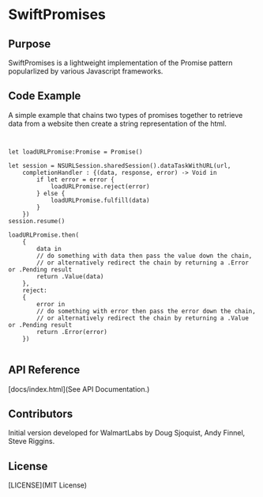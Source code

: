# SwiftPromises

## Purpose

SwiftPromises is a lightweight implementation of the Promise pattern popularlized by various Javascript frameworks.

## Code Example

A simple example that chains two types of promises together to retrieve data from a website 
then create a string representation of the html.

<pre><code>

let loadURLPromise:Promise<NSData> = Promise()

let session = NSURLSession.sharedSession().dataTaskWithURL(url,
    completionHandler : {(data, response, error) -> Void in
        if let error = error {
            loadURLPromise.reject(error)
        } else {
            loadURLPromise.fulfill(data)
        }
    })
session.resume()

loadURLPromise.then(
    {
        data in
        // do something with data then pass the value down the chain,
        // or alternatively redirect the chain by returning a .Error or .Pending result
        return .Value(data)
    },
    reject:
    {
        error in
        // do something with error then pass the error down the chain, 
        // or alternatively redirect the chain by returning a .Value or .Pending result
        return .Error(error)
    })

</code></pre>


## API Reference

[docs/index.html](See API Documentation.)

## Contributors

Initial version developed for WalmartLabs by Doug Sjoquist, Andy Finnel, Steve Riggins. 

## License

[LICENSE](MIT License)

